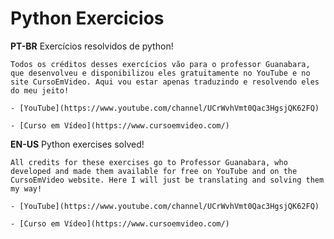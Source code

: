 # Python Exercicios
 **PT-BR**
    Exercícios resolvidos de python!

    Todos os créditos desses exercícios vão para o professor Guanabara, que desenvolveu e disponibilizou eles gratuitamente no YouTube e no site CursoEmVideo. Aqui vou estar apenas traduzindo e resolvendo eles do meu jeito!

    - [YouTube](https://www.youtube.com/channel/UCrWvhVmt0Qac3HgsjQK62FQ)

    - [Curso em Vídeo](https://www.cursoemvideo.com/)

 **EN-US**
    Python exercises solved!

    All credits for these exercises go to Professor Guanabara, who developed and made them available for free on YouTube and on the CursoEmVideo website. Here I will just be translating and solving them my way!

    - [YouTube](https://www.youtube.com/channel/UCrWvhVmt0Qac3HgsjQK62FQ)

    - [Curso em Vídeo](https://www.cursoemvideo.com/)